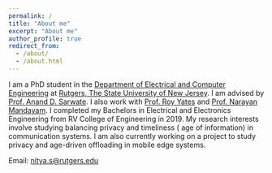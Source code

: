 ```yaml
---
permalink: /
title: "About me"
excerpt: "About me"
author_profile: true
redirect_from: 
  - /about/
  - /about.html
---
```


I am a PhD student in the [Department of Electrical and Computer Engineering](https://www.ece.rutgers.edu/) at [Rutgers, The State University of New Jersey](https://www.rutgers.edu/). I am advised by [Prof. Anand D. Sarwate](https://adsarwate.github.io/). I also work with [Prof. Roy Yates](https://www.winlab.rutgers.edu/~ryates/) and [Prof. Narayan Mandayam](https://www.winlab.rutgers.edu/~narayan/index.html). I completed my Bachelors in Electrical and Electronics Engineering from RV College of Engineering in 2019. My research interests involve studying balancing privacy and timeliness ( age of information) in communication systems. I am also currently working on a project to study privacy and age-driven offloading in mobile edge systems.

Email: nitya.s@rutgers.edu

